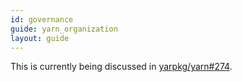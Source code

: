 ```yaml
---
id: governance
guide: yarn_organization
layout: guide
---
```


This is currently being discussed in
[yarpkg/yarn#274](https://github.com/yarnpkg/yarn/issues/274).
